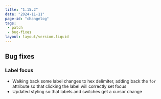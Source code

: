 ```yaml
---
title: "1.15.2"
date: "2024-11-11"
page-id: "changelog"
tags: 
 - patch
 - bug-fixes
layout: layout/version.liquid
---
```

## Bug fixes
### Label focus
- Walking back some label changes to hex delimiter, adding back the `for` attribute so that clicking the label will correctly set focus
- Updated styling so that labels and switches get a cursor change